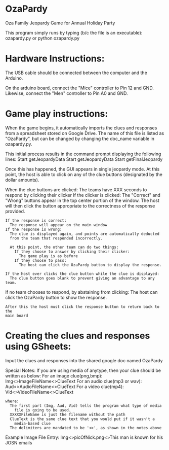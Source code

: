 OzaPardy
========
Oza Family Jeopardy Game for Annual Holiday Party

This program simply runs by typing (b/c the file is an executable): 
  ozapardy.py  or python ozapardy.py
  

Hardware Instructions:
==========================================================================
The USB cable should be connected between the computer and the Arduino. 

On the arduino board, connect the "Mice" controller to Pin 12 and GND.  
Likewise, connect the "Men" controller to Pin A0 and GND.

Game play instructions:
==========================================================================
When the game begins, it automatically imports the clues and responses
from a spreadsheet stored on Google Drive.  The name of this file is listed
as "OzaPardy", but can be changed by changing the doc_name variable in
ozapardy.py.

This initial process results in the command prompt displaying the following lines:
  Start getJeopardyData
  Start getJeopardyData
  Start getFinalJeopardy

Once this has happened, the GUI appears in single jeopardy mode. At this 
point, the host is able to click on any of the clue buttons (designated by
the dollar amounts). 

When the clue buttons are clicked:
  The teams have XXX seconds to respond by clicking their clicker
  If the clicker is clicked:
    The "Correct" and "Wrong" buttons appear in the top center portion of 
    the window.  The host will then click the button appropriate to the 
    correctness of the response provided.

    If the response is correct:
      The response will appear on the main window
    If the response is wrong:
      The clue is displayed again, and points are automatically deducted
      from the team that responded incorrectly.

      At this point, the other team can do two things:
        If they choose to answer by clicking their clicker:
          The game play is as before
        If they choose to pass:
          The host can click the OzaPardy button to display the response.

    If the host ever clicks the clue button while the clue is displayed:
      The clue button goes blank to prevent giving an advantage to any team.

  If no team chooses to respond, by abstaining from clicking:
    The host can click the OzaPardy button to show the response.

    After this the host must click the response button to return back to the
    main board

Creating the clues and responses using GSheets:
===========================================================================
Input the clues and responses into the shared google doc named OzaPardy<year>

Special Notes:
   If you are using media of anytype, then your clue should be written as below:
     For an image clue(png,bmp):
       Img<>ImageFileName<>ClueText
     For an audio clue(mp3 or wav):
       Aud<>AudioFileName<>ClueText
     For a video clue(mp4):
       Vid<>VideoFileName<>ClueText

    where:
      The first part (Img, Aud, Vid) tells the program what type of media 
        file is going to be used.
      XXXXXFileName is just the filename without the path
      ClueText is the same clue text that you would put if it wasn't a 
        media-based clue
      The delimiters are mandated to be '<>', as shown in the notes above

  Example Image File Entry:
    Img<>picOfNick.png<>This man is known for his JOSN emails

